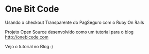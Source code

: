 # One Bit Code

Usando o checkout Transparente do PagSeguro com o Ruby On Rails

Projeto Open Source desenvolvido como um tutorial para o blog http://onebicode.com

Vejo o tutorial no Blog :)
